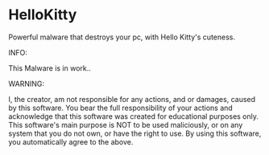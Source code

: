 # HelloKitty
Powerful malware that destroys your pc, with Hello Kitty's cuteness.

INFO: 

This Malware is in work..

WARNING: 

I, the creator, am not responsible for any actions, and or damages, caused by this software.
You bear the full responsibility of your actions and acknowledge that this software was created for educational purposes only.
This software's main purpose is NOT to be used maliciously, or on any system that you do not own, or have the right to use.
By using this software, you automatically agree to the above.
